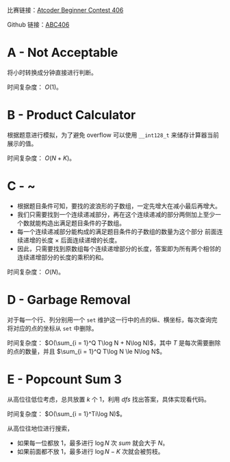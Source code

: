 比赛链接：[Atcoder Beginner Contest 406](https://atcoder.jp/contests/abc406)

Github 链接：[ABC406](https://www.cnblogs.com/nuo534202/articles/18947606)

# A - Not Acceptable

将小时转换成分钟直接进行判断。

时间复杂度： $O(1)$。

# B - Product Calculator

根据题意进行模拟，为了避免 overflow 可以使用 `__int128_t` 来储存计算器当前展示的值。

时间复杂度： $O(N + K)$。

# C - ~

- 根据题目条件可知，要找的波浪形的子数组，一定先增大在减小最后再增大。
- 我们只需要找到一个连续递减部分，再在这个连续递减的部分两侧加上至少一个数就能构造出满足题目条件的子数组。
- 每一个连续递减部分能构成的满足题目条件的子数组的数量为这个部分 前面连续递增的长度 $\times$ 后面连续递增的长度。
- 因此，只需要找到原数组每个连续递增部分的长度，答案即为所有两个相邻的连续递增部分的长度的乘积的和。

时间复杂度： $O(N)$。

# D - Garbage Removal

对于每一个行、列分别用一个 `set` 维护这一行中的点的纵、横坐标，每次查询完将对应的点的坐标从 `set` 中删除。

时间复杂度： $O(\sum_{i = 1}^Q T\log N + N\log N)$，其中 $T$ 是每次需要删除的点的数量，并且 $\sum_{i = 1}^Q T\log N \le N\log N$。

# E - Popcount Sum 3

从高位往低位考虑，总共放置 $k$ 个 $1$，利用 $dfs$ 找出答案，具体实现看代码。

时间复杂度： $O(\sum_{i = 1}^Ti\log N)$。

从高位往地位进行搜索，

- 如果每一位都放 $1$，最多进行 $\log N$ 次 $sum$ 就会大于 $N$。
- 如果前面都不放 $1$，最多进行 $\log N - K$ 次就会被剪枝。

